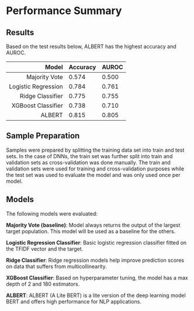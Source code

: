 # Performance Summary

## Results

Based on the test results below, ALBERT has the highest accuracy and AUROC.

|               Model | Accuracy | AUROC |
|--------------------:|----------|-------|
|       Majority Vote | 0.574    | 0.500 |
| Logistic Regression | 0.784    | 0.761 |
|    Ridge Classifier | 0.775    | 0.755 |
|  XGBoost Classifier | 0.738    | 0.710 |
|              ALBERT | 0.815    | 0.805 |

## Sample Preparation

Samples were prepared by splitting the training data set into train and test sets. In the case of DNNs, the train set
was further split into train and validation sets as cross-validation was done manually. The train and validation sets
were used for training and cross-validation purposes while the test set was used to evaluate the model and was only used
once per model.

## Models

The following models were evaluated:

**Majority Vote (baseline)**: Model always returns the output of the largest target population. This model will be used
as a baseline for the others.

**Logistic Regression Classifier**: Basic logistic regression classifier fitted on the TFIDF vector and the target.

**Ridge Classifier**: Ridge regression models help improve prediction scores on data that suffers from
multicollinearity.

**XGBoost Classifier**: Based on hyperparameter tuning, the model has a max depth of 2 and 180 estimators.

**ALBERT**: ALBERT (A Lite BERT) is a lite version of the deep learning model BERT and offers high performance for NLP
applications.